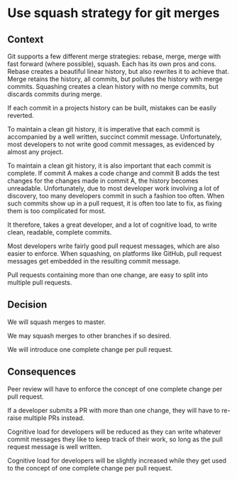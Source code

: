 # Use squash strategy for git merges

## Context
Git supports a few different merge strategies: rebase, merge, merge with fast forward (where possible), squash. Each has its own pros and cons. Rebase creates a beautiful linear history, but also rewrites it to achieve that. Merge retains the history, all commits, but pollutes the history with merge commits. Squashing creates a clean history with no merge commits, but discards commits during merge.

If each commit in a projects history can be built, mistakes can be easily reverted.

To maintain a clean git history, it is imperative that each commit is accompanied by a well written, succinct commit message. Unfortunately, most developers to not write good commit messages, as evidenced by almost any project.

To maintain a clean git history, it is also important that each commit is complete. If commit A makes a code change and commit B adds the test changes for the changes made in commit A, the history becomes unreadable. Unfortunately, due to most developer work involving a lot of discovery, too many developers commit in such a fashion too often. When such commits show up in a pull request, it is often too late to fix, as fixing them is too complicated for most.

It therefore, takes a great developer, and a lot of cognitive load, to write clean, readable, complete commits.

Most developers write fairly good pull request messages, which are also easier to enforce. When squashing, on platforms like GitHub, pull request messages get embedded in the resulting commit message.

Pull requests containing more than one change, are easy to split into multiple pull requests.

## Decision
We will squash merges to master.

We may squash merges to other branches if so desired.

We will introduce one complete change per pull request.

## Consequences
Peer review will have to enforce the concept of one complete change per pull request.

If a developer submits a PR with more than one change, they will have to re-raise multiple PRs instead.

Cognitive load for developers will be reduced as they can write whatever commit messages they like to keep track of their work, so long as the pull request message is well written.

Cognitive load for developers will be slightly increased while they get used to the concept of one complete change per pull request.
